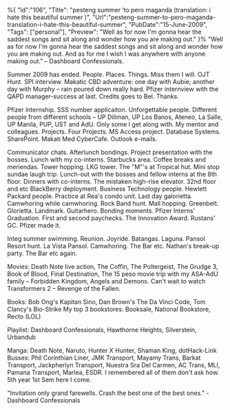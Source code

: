 %{
    "Id":"106",
	"Title": "pesteng summer ‘to pero maganda (translation: i hate this beautiful summer )",
    "Url":"pesteng-summer-to-pero-maganda-translation-i-hate-this-beautiful-summer",
    "PubDate":"15-June-2009",
	"Tags": ["personal"],
	"Preview": "Well as for now I'm gonna hear the saddest songs and sit along and wonder how you are making out."
}%
"Well as for now I'm gonna hear the saddest songs and sit along and wonder how you are making out. And as for me I wish I was anywhere with anyone making out." – Dashboard Confessionals.

Summer 2009 has ended. People. Places. Things. Miss them I will.
OJT Hunt. SPI interview. Makatic CBD adventure: one day with Aubie; another day with Murphy – rain poured down really hard. Pfizer internview with the QAPD manager-success at last. Credits goes to Bel. Thanks.

Pfizer internship. SSS number applicaiton. Unforgettable people. Different people from different schools – UP Diliman, UP Los Banos, Ateneo, La Salle, UP Manila, PUP, UST and AdU. Only some I get along with. My mentor and colleagues. Projects. Four Projects. MS Access project. Database Systems. SharePoint. Makati Med CyberCafe. Outlook e-mails.

Communicator chats. Afterlunch bondings. Project presentation with the bosses. Lunch with my co-interns. Starbucks area. Coffee breaks and meriendas. Tower hopping. LKG tower. The "M"'s at Tropical hut. Mini stop sundae laugh trip. Lunch-out with the bosses and fellow interns at the 8th floor. Dinners with co-interns. The mistaken high-rise elevator. 32nd floor and etc BlackBerry deployment. Business Technology people. Hewlett Packard people. Practice at Rea's condo unit. Last day galorietta. Camwhoring while camwhoring. Rock Band hunt. Mall hopping. Greenbelt. Glorietta. Landmark. Guitarhero. Bonding moments. Pfizer Interns' Graduation. First and second paychecks. The Innovation Award. Rustans' GC. Pfizer made it.

Integ summer swimming. Reunion. Joyride. Batangas. Laguna. Pansol Resort hunt. La Vista Pansol. Camwhoring. The Bar etc. Nathan's break-up party. The Bar etc again.

Movies: Death Note live action, The Coffin, The Poltergeist, The Grudge 3, Book of Blood, Final Destination, The 15 peso movie trip with my ASA-AdU family – Forbidden Kingdom, Angels and Demons. Can't wait to watch Transformers 2 – Revenge of the Fallen.

Books: Bob Ong's Kapitan Sino, Dan Brown's The Da Vinci Code, Tom Clancy's Bio-Strike My top 3 bookstores: Booksale, National Bookstore, Recto (LOL)

Playlist: Dashboard Confessionals, Hawthorne Heights, Silverstein, Urbandub

Manga: Death Note, Naruto, Hunter X Hunter, Shaman King, dotHack-Link
Busses: Phil Corinthian Liner, JMK Transport, Mayamy Trans, Barkat Transport, Jackpherlyn Transport, Nuestra Sra Del Carmen, AC Trans, MLI, Pamana Transport, Marlea, ESDR. I remembered all of them don't ask how.
5th year 1st Sem here I come.

"Invitation only grand farewells. Crash the best one of the best ones." -Dashboard Confessionals